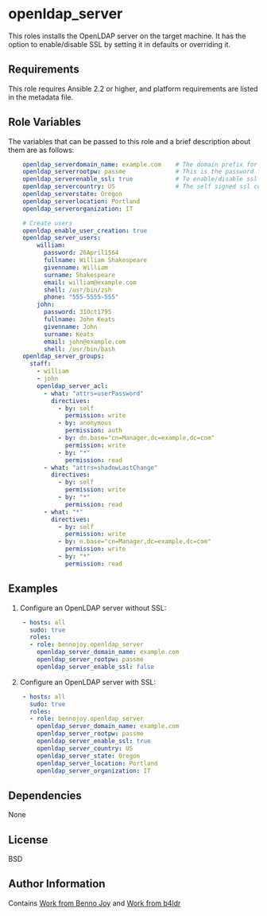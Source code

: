 openldap_server
===============

This roles installs the OpenLDAP server on the target machine. It has the
option to enable/disable SSL by setting it in defaults or overriding it.

Requirements
------------

This role requires Ansible 2.2 or higher, and platform requirements are listed
in the metadata file.

Role Variables
--------------

The variables that can be passed to this role and a brief description about
them are as follows:

``` yml
    openldap_serverdomain_name: example.com    # The domain prefix for ldap
    openldap_serverrootpw: passme              # This is the password for admin for openldap
    openldap_serverenable_ssl: true            # To enable/disable ssl for the ldap
    openldap_servercountry: US                 # The self signed ssl certificate parameters
    openldap_serverstate: Oregon
    openldap_serverlocation: Portland
    openldap_serverorganization: IT

    # Create users
    openldap_enable_user_creation: true
    openldap_server_users:
        william:
          password: 26April1564
          fullname: William Shakespeare
          givenname: William
          surname: Shakespeare
          email: william@example.com
          shell: /usr/bin/zsh
          phone: "555-5555-555"
        john:
          password: 31Oct1795
          fullname: John Keats
          givenname: John
          surname: Keats
          email: john@example.com
          shell: /usr/bin/bash
    openldap_server_groups:
      staff:
        - william
        - john
        openldap_server_acl:
          - what: "attrs=userPassword"
            directives:
              - by: self
                permission: write
              - by: anonymous
                permission: auth
              - by: dn.base="cn=Manager,dc=example,dc=com"
                permission: write
              - by: "*"
                permission: read
          - what: "attrs=shadowLastChange"
            directives:
              - by: self
                permission: write
              - by: "*"
                permission: read
          - what: "*"
            directives:
              - by: self
                permission: write
              - by: n.base="cn=Manager,dc=example,dc=com"
                permission: write
              - by: "*"
                permission: read

```

Examples
--------

1) Configure an OpenLDAP server without SSL:
``` yml
    - hosts: all
      sudo: true
      roles:
      - role: bennojoy.openldap_server
        openldap_server_domain_name: example.com
        openldap_server_rootpw: passme
        openldap_server_enable_ssl: false
```
2) Configure an OpenLDAP server with SSL:
``` yml
    - hosts: all
      sudo: true
      roles:
      - role: bennojoy.openldap_server
        openldap_server_domain_name: example.com
        openldap_server_rootpw: passme
        openldap_server_enable_ssl: true
        openldap_server_country: US
        openldap_server_state: Oregon
        openldap_server_location: Portland
        openldap_server_organization: IT
```
Dependencies
------------

None

License
-------

BSD

Author Information
------------------

Contains [Work from Benno Joy](https://github.com/bennojoy/openldap_server)
and [Work from b4ldr](https://github.com/b4ldr/openldap_server)
